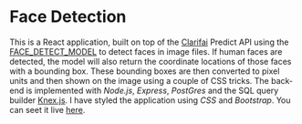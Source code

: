 # Face Detection

This is a React application, built on top of the [Clarifai](https://www.clarifai.com/model-gallery) Predict API using the [FACE_DETECT_MODEL](https://www.clarifai.com/models/face-detection) to detect faces in image files. If human faces are detected, the model will also return the coordinate locations of those faces with a bounding box. These bounding boxes are then converted to pixel units and then shown on the image using a couple of CSS tricks. The back-end is implemented with _Node.js_, _Express_, _PostGres_ and the SQL query builder [Knex.js](http://knexjs.org/). I have styled the application using _CSS_ and _Bootstrap_. You can seet it live [here](https://alfiomartini.github.io/face-detection-front/).
